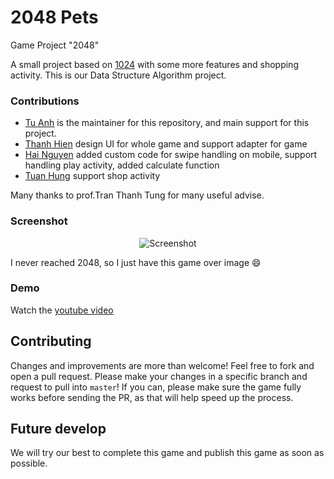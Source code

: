 # 2048 Pets
Game Project "2048"

A small project based on [1024](https://play.google.com/store/apps/details?id=com.veewo.a1024) with some more features and shopping activity.
This is our Data Structure Algorithm project.

### Contributions

 - [Tu Anh](https://github.com/suhymin97/) is the maintainer for this repository, and main support for this project.
 - [Thanh Hien](https://github.com/thanhhien191097) design UI for whole game and support adapter for game
 - [Hai Nguyen](https://github.com/NguyenHoHai) added custom code for swipe handling on mobile, support handling play activity, added calculate function
 - [Tuan Hung](https://github.com/Hiroyughi) support shop activity

Many thanks to prof.Tran Thanh Tung for many useful advise.

### Screenshot

<p align="center">
  <img src="https://scontent.fsgn5-2.fna.fbcdn.net/v/t1.0-9/32207520_622466674768769_462640176179445760_o.jpg?_nc_cat=0&oh=a017f0decca8221146d9296b5079cd2b&oe=5B50070E" alt="Screenshot"/>
</p>

I never reached 2048, so I just have this game over image :smile:

### Demo

Watch the [youtube video](http://youtu.be/GBvmYQE_RLs)

## Contributing
Changes and improvements are more than welcome! Feel free to fork and open a pull request. Please make your changes in a specific branch and request to pull into `master`! If you can, please make sure the game fully works before sending the PR, as that will help speed up the process.

## Future develop
We will try our best to complete this game and publish this game as soon as possible.